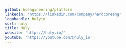 ```yaml
---
github: hcengineering/platform
linkedin: 'https://linkedin.com/company/hardcoreeng'
logohandle: hulyio
sort: huly
title: Huly
website: 'https://huly.io/'
youtube: 'https://youtube.com/@huly_io'
---
```

